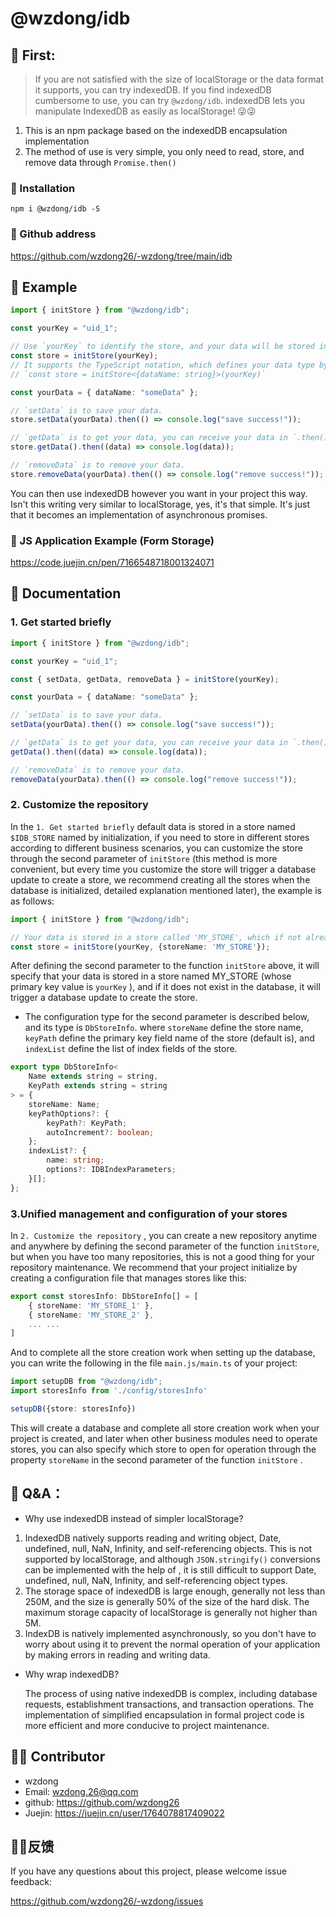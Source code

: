 # @wzdong/idb

## 📙 First:
>If you are not satisfied with the size of localStorage or the data format it supports, you can try indexedDB. If you find indexedDB cumbersome to use, you can try `@wzdong/idb`. indexedDB lets you manipulate IndexedDB as easily as localStorage! 😜😜

1. This is an npm package based on the indexedDB encapsulation implementation
2. The method of use is very simple, you only need to read, store, and remove data through `Promise.then()`

### 🔨 Installation

```
npm i @wzdong/idb -S
```

### 📙 Github address

https://github.com/wzdong26/-wzdong/tree/main/idb

## 🌰 Example

```typescript
import { initStore } from "@wzdong/idb";

const yourKey = "uid_1";

// Use `yourKey` to identify the store, and your data will be stored in a store with `yourKey`.
const store = initStore(yourKey);
// It supports the TypeScript notation, which defines your data type by generics, like the following:
// `const store = initStore<{dataName: string}>(yourKey)`

const yourData = { dataName: "someData" };

// `setData` is to save your data.
store.setData(yourData).then(() => console.log("save success!"));

// `getData` is to get your data, you can receive your data in `.then()`.
store.getData().then((data) => console.log(data));

// `removeData` is to remove your data.
store.removeData(yourData).then(() => console.log("remove success!"));
```

You can then use indexedDB however you want in your project this way. Isn't this writing very similar to localStorage, yes, it's that simple. It's just that it becomes an implementation of asynchronous promises.

### 🌰 JS Application Example (Form Storage)

https://code.juejin.cn/pen/7166548718001324071

## 📖 Documentation

### 1. Get started briefly

```typescript
import { initStore } from "@wzdong/idb";

const yourKey = "uid_1";

const { setData, getData, removeData } = initStore(yourKey);

const yourData = { dataName: "someData" };

// `setData` is to save your data.
setData(yourData).then(() => console.log("save success!"));

// `getData` is to get your data, you can receive your data in `.then()`.
getData().then((data) => console.log(data));

// `removeData` is to remove your data.
removeData(yourData).then(() => console.log("remove success!"));
```
### 2. Customize the repository
In the `1. Get started briefly` default data is stored in a store named `$IDB_STORE` named by initialization, if you need to store in different stores according to different business scenarios, you can customize the store through the second parameter of `initStore` (this method is more convenient, but every time you customize the store will trigger a database update to create a store, we recommend creating all the stores when the database is initialized, detailed explanation mentioned later), the example is as follows:
```typescript
import { initStore } from "@wzdong/idb";

// Your data is stored in a store called 'MY_STORE', which if not already in the database will trigger the database update to create it. Your data is stored in this store in a record with a keyPath value of `yourKey`.
const store = initStore(yourKey, {storeName: 'MY_STORE'});
```
After defining the second parameter to the function `initStore` above, it will specify that your data is stored in a store named MY_STORE (whose primary key value is  `yourKey` ), and if it does not exist in the database, it will trigger a database update to create the store.

- The configuration type for the second parameter is described below, and its type is `DbStoreInfo`. where `storeName` define the store name, `keyPath` define the primary key field name of the store (default is), and `indexList` define the list of index fields of the store.
```typescript
export type DbStoreInfo<
    Name extends string = string,
    KeyPath extends string = string
> = {
    storeName: Name;
    keyPathOptions?: {
        keyPath?: KeyPath;
        autoIncrement?: boolean;
    };
    indexList?: {
        name: string;
        options?: IDBIndexParameters;
    }[];
};
```
### 3.Unified management and configuration of your stores
In  `2. Customize the repository` , you can create a new repository anytime and anywhere by defining the second parameter of the function `initStore`, but when you have too many repositories, this is not a good thing for your repository maintenance. We recommend that your project initialize by creating a configuration file that manages stores like this:
```typescript
export const storesInfo: DbStoreInfo[] = [
    { storeName: 'MY_STORE_1' },
    { storeName: 'MY_STORE_2' },
    ... ...
]
```
And to complete all the store creation work when setting up the database, you can write the following in the file `main.js/main.ts` of your project:
```typescript
import setupDB from "@wzdong/idb";
import storesInfo from './config/storesInfo'

setupDB({store: storesInfo})
```
This will create a database and complete all store creation work when your project is created, and later when other business modules need to operate stores, you can also specify which store to open for operation through the property `storeName` in the second parameter of the function  `initStore` .

## 🧐 Q&A：

- Why use indexedDB instead of simpler localStorage?

1. IndexedDB natively supports reading and writing object, Date, undefined, null, NaN, Infinity, and self-referencing objects. This is not supported by localStorage, and although `JSON.stringify()` conversions can be implemented with the help of , it is still difficult to support Date, undefined, null, NaN, Infinity, and self-referencing object types.
2. The storage space of indexedDB is large enough, generally not less than 250M, and the size is generally 50% of the size of the hard disk. The maximum storage capacity of localStorage is generally not higher than 5M.
3. IndexDB is natively implemented asynchronously, so you don't have to worry about using it to prevent the normal operation of your application by making errors in reading and writing data.

- Why wrap indexedDB?

  The process of using native indexedDB is complex, including database requests, establishment transactions, and transaction operations. The implementation of simplified encapsulation in formal project code is more efficient and more conducive to project maintenance.

## 🙆‍♂️ Contributor

- wzdong
- Email: wzdong.26@qq.com
- github: https://github.com/wzdong26
- Juejin: https://juejin.cn/user/1764078817409022

## 👨‍🔧反馈
If you have any questions about this project, please welcome issue feedback:

https://github.com/wzdong26/-wzdong/issues